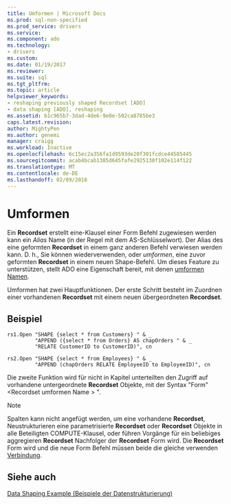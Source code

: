 ```yaml
---
title: Umformen | Microsoft Docs
ms.prod: sql-non-specified
ms.prod_service: drivers
ms.service: 
ms.component: ado
ms.technology:
- drivers
ms.custom: 
ms.date: 01/19/2017
ms.reviewer: 
ms.suite: sql
ms.tgt_pltfrm: 
ms.topic: article
helpviewer_keywords:
- reshaping previously shaped Recordset [ADO]
- data shaping [ADO], reshaping
ms.assetid: b1c965b7-3dad-4de6-9e0e-502ca8785be3
caps.latest.revision: 
author: MightyPen
ms.author: genemi
manager: craigg
ms.workload: Inactive
ms.openlocfilehash: 6c15ec2a356fa1d9593de20f301fcdce44585445
ms.sourcegitcommit: acab4bcab1385d645fafe2925130f102e114f122
ms.translationtype: MT
ms.contentlocale: de-DE
ms.lasthandoff: 02/09/2018
---
```

# <a name="reshaping"></a>Umformen
Ein **Recordset** erstellt eine-Klausel einer Form Befehl zugewiesen werden kann ein *Alias* Name (in der Regel mit dem AS-Schlüsselwort). Der Alias des eine geformten **Recordset** in einem ganz anderen Befehl verwiesen werden kann. D. h., Sie können wiederverwenden, oder *umformen*, eine zuvor geformten **Recordset** in einem neuen Shape-Befehl. Um dieses Feature zu unterstützen, stellt ADO eine Eigenschaft bereit, mit denen [umformen Namen](../../../ado/reference/ado-api/reshape-name-property-dynamic-ado.md).  
  
 Umformen hat zwei Hauptfunktionen. Der erste Schritt besteht im Zuordnen einer vorhandenen **Recordset** mit einem neuen übergeordneten **Recordset**.  
  
## <a name="example"></a>Beispiel  
  
```  
rs1.Open "SHAPE {select * from Customers} " & _  
         "APPEND ({select * from Orders} AS chapOrders " & _  
         "RELATE CustomerID to CustomerID)", cn  
  
rs2.Open "SHAPE {select * from Employees} " & _  
         "APPEND (chapOrders RELATE EmployeeID to EmployeeID)", cn  
```  
  
 Die zweite Funktion wird für nicht in Kapitel unterteilten den Zugriff auf vorhandene untergeordnete **Recordset** Objekte, mit der Syntax "Form" \<Recordset umformen Name > ".  
  
> [!NOTE]
>  Spalten kann nicht angefügt werden, um eine vorhandene **Recordset**, Neustrukturieren eine parametrisierte **Recordset** oder **Recordset** Objekte in alle Beteiligten COMPUTE-Klausel, oder führen Vorgänge für ein beliebiges aggregieren **Recordset** Nachfolger der **Recordset** Form wird. Die **Recordset** Form wird und die neue Form Befehl müssen beide die gleiche verwenden [Verbindung](../../../ado/reference/ado-api/connection-object-ado.md).  
  
## <a name="see-also"></a>Siehe auch  
 [Data Shaping Example (Beispiele der Datenstrukturierung)](../../../ado/guide/data/data-shaping-example.md)

